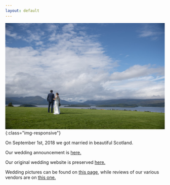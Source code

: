 ```yaml
---
layout: default
---
```


![zgandcd](/public/forward.jpg){:class="img-responsive"}

On September 1st, 2018 we got married in beautiful Scotland.

Our wedding announcement is [here.](https://www.nytimes.com/2018/09/02/fashion/weddings/zoe-guengerich-connor-dowd.html)

Our original wedding website is preserved [here.](https://web.archive.org/web/20180821125924/https://www.zoeandconnor.com/)

Wedding pictures can be found on [this page](https://zgandcd.github.io/pics), while reviews of our various vendors are on [this one.](https://zgandcd.github.io/reviews)

